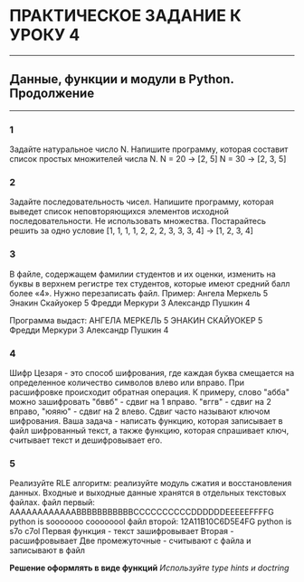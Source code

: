 # ПРАКТИЧЕСКОЕ ЗАДАНИЕ К УРОКУ 4 #
______
## Данные, функции и модули в Python. Продолжение ##
----------
### 1 ###
Задайте натуральное число N. Напишите программу, которая составит список простых множителей числа N.
N = 20 -> [2, 5]
N = 30 -> [2, 3, 5]

### 2 ###
Задайте последовательность чисел. Напишите программу, которая выведет список неповторяющихся элементов исходной последовательности. Не использовать множества.
Постарайтесь решить за одно условие
[1, 1, 1, 1, 2, 2, 2, 3, 3, 3, 4] -> [1, 2, 3, 4]

### 3 ###
В файле, содержащем фамилии студентов и их оценки, изменить на буквы в верхнем регистре тех студентов, которые имеют средний балл более «4».
Нужно перезаписать файл.
Пример:
Ангела Меркель 5
Энакин Скайуокер 5
Фредди Меркури 3
Александр Пушкин 4

Программа выдаст:
АНГЕЛА МЕРКЕЛЬ 5
ЭНАКИН СКАЙУОКЕР 5
Фредди Меркури 3
Александр Пушкин 4

### 4 ###
Шифр Цезаря - это способ шифрования, где каждая буква смещается на определенное количество символов влево или вправо. При расшифровке происходит обратная операция.
К примеру, слово "абба" можно зашифровать "бввб" - сдвиг на 1 вправо. "вггв" - сдвиг на 2 вправо, "юяяю" - сдвиг на 2 влево.
Сдвиг часто называют ключом шифрования.
Ваша задача - написать функцию, которая записывает в файл шифрованный текст, а также функцию, которая спрашивает ключ, считывает текст и дешифровывает его.

### 5 ###
Реализуйте RLE алгоритм: реализуйте модуль сжатия и восстановления данных. Входные и выходные данные хранятся в отдельных текстовых файлах.
файл первый:
AAAAAAAAAAAABBBBBBBBBBBCCCCCCCCCCDDDDDDEEEEEFFFFG python is sooooooo coooooool
файл второй:
12A11B10C6D5E4FG python is s7o c7ol
Первая функция - текст зашифровывает
Вторая - расшифровывает
Две промежуточные - считывают с файла и записывают в файл


__Решение оформлять в виде функций__
*Используйте type hints и doctring*

